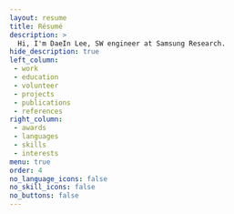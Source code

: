```yaml
---
layout: resume
title: Résumé
description: >
  Hi, I'm DaeIn Lee, SW engineer at Samsung Research.
hide_description: true
left_column:
 - work
 - education
 - volunteer
 - projects
 - publications
 - references
right_column:
 - awards
 - languages
 - skills
 - interests
menu: true
order: 4
no_language_icons: false
no_skill_icons: false
no_buttons: false
---
```

